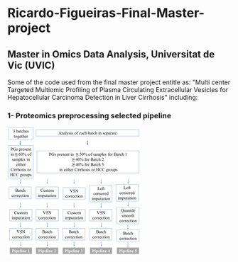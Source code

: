 # Ricardo-Figueiras-Final-Master-project  
## Master in Omics Data Analysis, Universitat de Vic (UVIC)  
Some of the code used from the final master project entitle as: "Multi center Targeted Multiomic Profiling of Plasma Circulating Extracellular Vesicles for Hepatocellular Carcinoma Detection in Liver Cirrhosis" including:  

### 1- Proteomics preprocessing selected pipeline
![Proteomics preprocessing pipelines tested](https://github.com/rfigueiras/Ricardo-Figueiras-Final-Master-project/blob/main/1-Proteomics_analysis/Pipelines%20test%20for%20proteomics%20preprocessing.png?raw=true)


